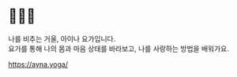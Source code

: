 # 🧘🏻‍♀️

나를 비추는 거울, 아이나 요가입니다.
<br />요가를 통해 나의 몸과 마음 상태를 바라보고, 나를 사랑하는 방법을 배워가요.

https://ayna.yoga/
